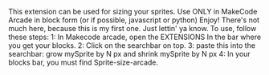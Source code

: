 This extension can be used for sizing your sprites. Use ONLY in MakeCode Arcade in block form (or if possible, javascript or python) Enjoy! There's not much here, because this is my first one. Just lettin' ya know. 
To use, follow these steps:
1: In Makecode arcade, open the EXTENSIONS In the bar where you get your blocks.
2: Click on the searchbar on top.
3: paste this into the searchbar: grow mySprite by N px and shrink mySprite by N px
4: In your blocks bar, you must find Sprite-size-arcade.
